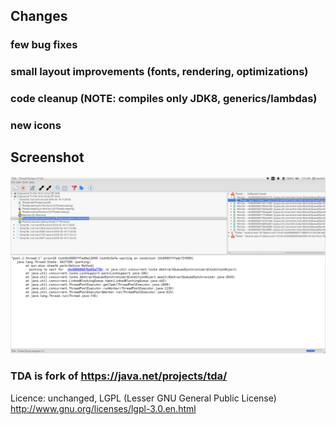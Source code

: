 ## Changes

### few bug fixes
### small layout improvements (fonts, rendering, optimizations)
### code cleanup  (NOTE: compiles only JDK8, generics/lambdas)
### new icons

## Screenshot

![Java Thread Analyzer](https://raw.githubusercontent.com/machak/tda/master/analyzer.png "Screenshot")






### TDA is fork of https://java.net/projects/tda/

Licence: unchanged, LGPL (Lesser GNU General Public License)
http://www.gnu.org/licenses/lgpl-3.0.en.html
